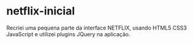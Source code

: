 # netflix-inicial
 Recriei uma pequena parte da interface NETFLIX, usando HTML5 CSS3 JavaScript e utilizei plugins JQuery na aplicação.
